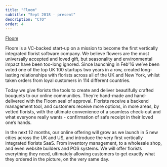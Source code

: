 ```yaml
---
title: "Floom"
subtitle: "Sept 2018 - present"
description: "CTO" 
order: 4
---
```


[Floom](http://www.floom.com)

Floom is a VC-backed start-up on a mission to become the first vertically integrated florist software company. We believe flowers are the most universally accepted and loved gift, but seasonality and environmental impact have been too-long ignored. Since launching in Feb'16 we’ve been voted one of the top UK 100 startups two years in a row, created long-lasting relationships with florists across all of the UK and New York, whilst taken orders from loyal customers in 114 different countries.

Today we give florists the tools to create and deliver beautifully crafted bouquets to our online communities. They’re hand-made and hand-delivered with the Floom seal of approval. Florists receive a backend management tool, and customers receive more options, in more areas, by vetted florists, with the ultimate convenience of a seamless check-out and what everyone really wants - confirmation of safe receipt in their loved one’s hands.

In the next 12 months, our online offering will grow as we launch in 5 new cities across the UK and US, and introduce the very first vertically integrated florists SaaS. From inventory management, to a wholesale shop, and even website builders and POS systems. We will offer florists everything they need, ultimately allowing customers to get exactly what they ordered in the picture, on the very same day.
